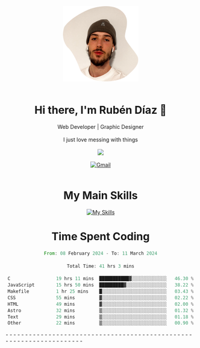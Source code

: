 <div align="center">
	<img height=200 width=200 src="./.img/yo_github_pfp.png" alt="Rubén Díaz" width=200/><br><br>
	
	
 # Hi there, I'm Rubén Díaz 👋

  Web Developer | Graphic Designer
  <br>
  <br>
  I just love messing with things
  <br>
  <br>
  <a href="https://www.github.com/rubendiazzz" target="_blank" rel="noreferrer"><img
src="https://img.shields.io/github/followers/rubendiazzz?logo=github&style=for-the-badge&color=red" /></a>


  <a href="mailto:rubendfraga@gmail.com">![Gmail](https://img.shields.io/badge/Gmail-D14836?style=for-the-badge&logo=gmail&logoColor=white)</a><br><br>

  # My Main Skills
  [![My Skills](https://skillicons.dev/icons?i=js,html,css,tailwind,c,cpp,cs,react,nextjs,astro,mysql,mongo)](https://skillicons.dev)

# Time Spent Coding
<!--START_SECTION:waka-->

```rust
From: 08 February 2024 - To: 11 March 2024

Total Time: 41 hrs 3 mins

C                 19 hrs 11 mins  ███████████▓░░░░░░░░░░░░░   46.30 %
JavaScript        15 hrs 50 mins  █████████▓░░░░░░░░░░░░░░░   38.22 %
Makefile          1 hr 25 mins    █░░░░░░░░░░░░░░░░░░░░░░░░   03.43 %
CSS               55 mins         ▓░░░░░░░░░░░░░░░░░░░░░░░░   02.22 %
HTML              49 mins         ▓░░░░░░░░░░░░░░░░░░░░░░░░   02.00 %
Astro             32 mins         ▒░░░░░░░░░░░░░░░░░░░░░░░░   01.32 %
Text              29 mins         ▒░░░░░░░░░░░░░░░░░░░░░░░░   01.18 %
Other             22 mins         ▒░░░░░░░░░░░░░░░░░░░░░░░░   00.90 %
```

<!--END_SECTION:waka-->
</div>-
-
-
-
-
-
-
-
-
-
-
-
-
-
-
-
-
-
-
-
-
-
-
-
-
-
-
-
-
-
-
-
-
-
-
-
-
-
-
-
-
-
-
-
-
-
-
-
-
-
-
-
-
-
-
-
-
-
-
-
-
-
-
-
-
-
-
-
